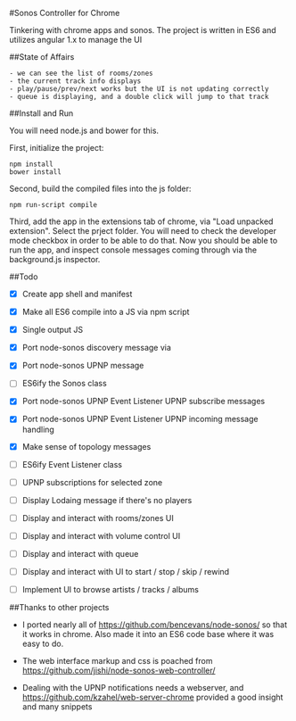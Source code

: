 #Sonos Controller for Chrome

Tinkering with chrome apps and sonos.
The project is written in ES6 and utilizes angular 1.x to manage the UI

##State of Affairs

	- we can see the list of rooms/zones
	- the current track info displays
	- play/pause/prev/next works but the UI is not updating correctly
	- queue is displaying, and a double click will jump to that track

##Install and Run

You will need node.js and bower for this.

First, initialize the project:

	npm install
	bower install

Second, build the compiled files into the js folder:

	npm run-script compile

Third, add the app in the extensions tab of chrome, via "Load unpacked extension". Select the prject folder.
You will need to check the developer mode checkbox in order to be able to do that.
Now you should be able to run the app, and inspect console messages coming through via the background.js inspector.


##Todo

- [x] Create app shell and manifest
- [x] Make all ES6 compile into a JS via npm script
- [x] Single output JS
- [x] Port node-sonos discovery message via
- [x] Port node-sonos UPNP message
- [ ] ES6ify the Sonos class 
- [x] Port node-sonos UPNP Event Listener UPNP subscribe messages
- [x] Port node-sonos UPNP Event Listener UPNP incoming message handling
- [x] Make sense of topology messages
- [ ] ES6ify Event Listener class
- [ ] UPNP subscriptions for selected zone 
- [ ] Display Lodaing message if there's no players
- [ ] Display and interact with rooms/zones UI
- [ ] Display and interact with volume control UI
- [ ] Display and interact with queue
- [ ] Display and interact with UI to  start / stop / skip / rewind
- [ ] Implement UI to browse artists / tracks / albums



##Thanks to other projects

- I ported nearly all of https://github.com/bencevans/node-sonos/ so that it works in chrome. 
  Also made it into an ES6 code base where it was easy to do.

- The web interface markup and css is poached from https://github.com/jishi/node-sonos-web-controller/

- Dealing with the UPNP notifications needs a webserver, and https://github.com/kzahel/web-server-chrome provided a good insight and many snippets
